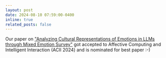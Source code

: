 ```yaml
---
layout: post
date: 2024-08-10 07:59:00-0400
inline: true
related_posts: false
---
```

Our paper on ["Analyzing Cultural Representations of Emotions in LLMs through Mixed Emotion Survey"](https://arxiv.org/abs/2408.02143) got accepted to Affective Computing and Intelligent Interaction (ACII 2024) and is nominated for best paper :-)
